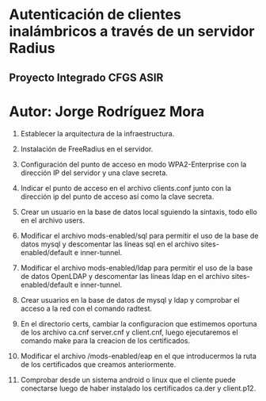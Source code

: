 # Autenticación de clientes inalámbricos a través de un servidor Radius
## Proyecto Integrado CFGS ASIR
# Autor: Jorge Rodríguez Mora

1. Establecer la arquitectura de la infraestructura.

2. Instalación de FreeRadius en el servidor.

3. Configuración del punto de acceso en modo WPA2-Enterprise con la dirección IP del servidor y una clave secreta.

4. Indicar el punto de acceso en el archivo clients.conf junto con la dirección ip del punto de acceso así como la clave secreta.

5. Crear un usuario en la base de datos local sguiendo la sintaxis, todo ello en el archivo users.

6. Modificar el archivo mods-enabled/sql para permitir el uso de la base de datos mysql y descomentar las líneas sql en el archivo sites-    enabled/default e inner-tunnel.

7. Modificar el archivo mods-enabled/ldap para permitir el uso de la base de datos OpenLDAP y descomentar las líneas ldap en el archivo       sites-enabled/default e inner-tunnel.

8. Crear usuarios en la base de datos de mysql y ldap y comprobar el acceso a la red con el comando radtest.

9. En el directorio certs, cambiar la configuracion que estimemos oportuna de los archivo ca.cnf server.cnf y client.cnf, luego            ejecutaremos el comando make para la creacion de los certificados.

10. Modificar el archivo /mods-enabled/eap en el que introducermos la ruta de los certificados que creamos anteriormente.

11. Comprobar desde un sistema android o linux que el cliente puede conectarse luego de haber instalado los certificados ca.der y           client.p12.

